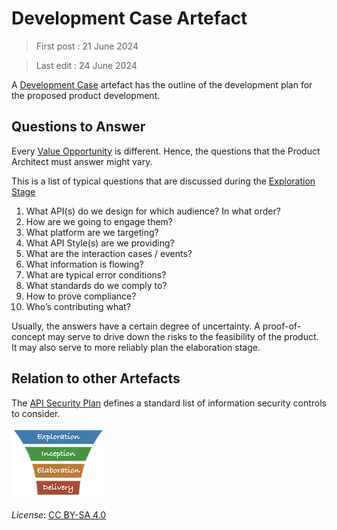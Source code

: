 # Development Case Artefact

> First post : 21 June 2024

> Last edit : 24 June 2024

A [Development Case](/Artefacts/dev-case.md) artefact has the outline of the development plan for the proposed product development.

## Questions to Answer
Every [Value Opportunity][oppo] is different. Hence, the questions that the Product Architect must answer might vary. 

This is a list of typical questions that are discussed during the [Exploration Stage][expl]
1. What API(s) do we design for which audience? In what order?
2. How are we going to engage them?
3. What platform are we targeting?
4. What API Style(s) are we providing?
5. What are the interaction cases / events?
6. What information is flowing?
7. What are typical error conditions?
8. What standards do we comply to?
9. How to prove compliance?
10. Who’s contributing what?

Usually, the answers have a certain degree of uncertainty. A proof-of-concept may serve to drive down the risks to the feasibility of the product. It may also serve to more reliably plan the elaboration stage. 

## Relation to other Artefacts
The [API Security Plan](/Artefacts/sec-plan) defines a standard list of information security controls to consider.

[<img src="/images/leanupLogo s.png" alt="drawing" class="center" width="150"/>](/Artefacts/overview.md)

*License*: [CC BY-SA 4.0](https://creativecommons.org/licenses/by-sa/4.0/deed.en)

[oppo]: /Artefacts/val-oppo.md
[expl]: /Stages/exploration.md